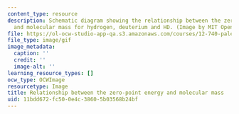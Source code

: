 ```yaml
---
content_type: resource
description: Schematic diagram showing the relationship between the zero-point energy
  and molecular mass for hydrogen, deuterium and HD. (Image by MIT OpenCourseWare.)
file: https://ol-ocw-studio-app-qa.s3.amazonaws.com/courses/12-740-paleoceanography-spring-2008/11bdd672fc500e4c38605b03568b24bf_740CHPn.gif
file_type: image/gif
image_metadata:
  caption: ''
  credit: ''
  image-alt: ''
learning_resource_types: []
ocw_type: OCWImage
resourcetype: Image
title: Relationship between the zero-point energy and molecular mass
uid: 11bdd672-fc50-0e4c-3860-5b03568b24bf
---
```

